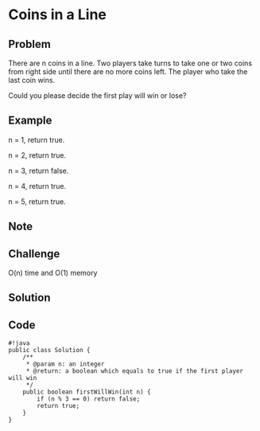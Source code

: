 Coins in a Line
===



Problem
-------

There are n coins in a line. Two players take turns to take one or two coins from right side until there are no more coins left. The player who take the last coin wins.

Could you please decide the first play will win or lose?

Example
-------

n = 1, return true.

n = 2, return true.

n = 3, return false.

n = 4, return true.

n = 5, return true.

Note
---------

Challenge
---------

O(n) time and O(1) memory

Solution
--------

Code
----

    #!java
    public class Solution {
        /**
         * @param n: an integer
         * @return: a boolean which equals to true if the first player will win
         */
        public boolean firstWillWin(int n) {
            if (n % 3 == 0) return false;
            return true;
        }
    }